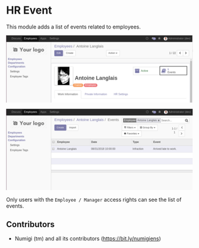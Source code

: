 HR Event
========
This module adds a list of events related to employees.

![Employee Form](static/description/employee_form.png?raw=true)

![Event List](static/description/event_list.png?raw=true)

Only users with the `Employee / Manager` access rights can see the list of events.

Contributors
------------
* Numigi (tm) and all its contributors (https://bit.ly/numigiens)
